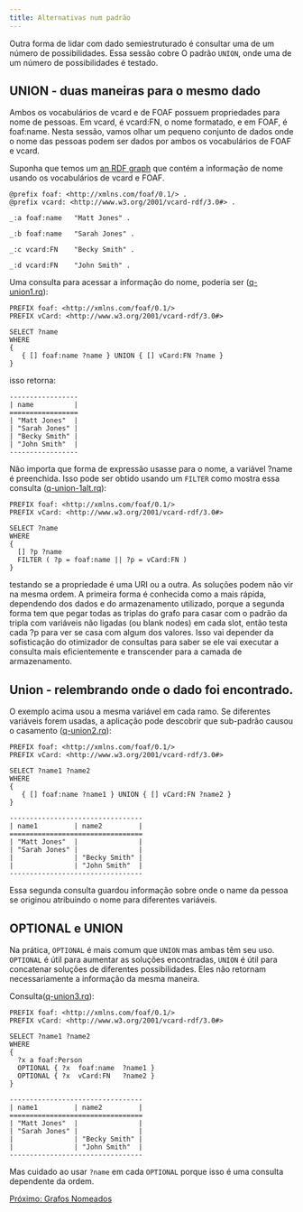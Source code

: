 ```yaml
---
title: Alternativas num padrão
---
```


Outra forma de lidar com dado semiestruturado é consultar uma de um número de possibilidades. Essa sessão cobre O padrão `UNION`, onde uma de um número de possibilidades é testado.

## UNION - duas maneiras para o mesmo dado

Ambos os vocabulários de vcard e de FOAF possuem propriedades para nome de pessoas. Em vcard, é vcard:FN, o nome formatado, e em FOAF, é foaf:name. Nesta sessão, vamos olhar um pequeno conjunto de dados onde o nome das pessoas podem ser dados por ambos os vocabulários de FOAF e vcard.

Suponha que temos um [an RDF graph](sparql_data/vc-db-3.ttl) que contém a informação de nome usando os vocabulários de vcard e FOAF.

    @prefix foaf: <http://xmlns.com/foaf/0.1/> .
    @prefix vcard: <http://www.w3.org/2001/vcard-rdf/3.0#> .

    _:a foaf:name   "Matt Jones" .

    _:b foaf:name   "Sarah Jones" .

    _:c vcard:FN    "Becky Smith" .

    _:d vcard:FN    "John Smith" .

Uma consulta para acessar a informação do nome, poderia ser ([q-union1.rq](sparql_data/q-union1.rq)):

    PREFIX foaf: <http://xmlns.com/foaf/0.1/>
    PREFIX vCard: <http://www.w3.org/2001/vcard-rdf/3.0#>

    SELECT ?name
    WHERE
    {
       { [] foaf:name ?name } UNION { [] vCard:FN ?name }
    }

isso retorna:

    -----------------
    | name          |
    =================
    | "Matt Jones"  |
    | "Sarah Jones" |
    | "Becky Smith" |
    | "John Smith"  |
    -----------------

Não importa que forma de expressão usasse para o nome, a variável ?name é preenchida. Isso pode ser obtido usando um `FILTER` como mostra essa consulta ([q-union-1alt.rq](sparql_data/q-union1alt.rq)):

    PREFIX foaf: <http://xmlns.com/foaf/0.1/>
    PREFIX vCard: <http://www.w3.org/2001/vcard-rdf/3.0#>

    SELECT ?name
    WHERE
    {
      [] ?p ?name
      FILTER ( ?p = foaf:name || ?p = vCard:FN )
    }

testando se a propriedade é uma URI ou a outra. As soluções podem não vir na mesma ordem. A primeira forma é conhecida como a mais rápida, dependendo dos dados e do armazenamento utilizado, porque a segunda forma tem que pegar todas as triplas do grafo para casar com o padrão da tripla  com variáveis não ligadas (ou blank nodes) em cada slot, então testa cada ?p para ver se casa com algum dos valores. Isso vai depender da sofisticação do otimizador de consultas para saber se ele vai executar a consulta mais eficientemente e transcender para a camada de armazenamento.

## Union - relembrando onde o dado foi encontrado.

O exemplo acima usou a mesma variável em cada ramo. Se diferentes variáveis forem usadas, a aplicação pode descobrir que sub-padrão causou o casamento ([q-union2.rq](sparql_data/q-union2.rq)):

    PREFIX foaf: <http://xmlns.com/foaf/0.1/>
    PREFIX vCard: <http://www.w3.org/2001/vcard-rdf/3.0#>

    SELECT ?name1 ?name2
    WHERE
    {
       { [] foaf:name ?name1 } UNION { [] vCard:FN ?name2 }
    }

    ---------------------------------
    | name1         | name2         |
    =================================
    | "Matt Jones"  |               |
    | "Sarah Jones" |               |
    |               | "Becky Smith" |
    |               | "John Smith"  |
    ---------------------------------

Essa segunda consulta guardou informação sobre onde o name da pessoa se originou atribuindo o nome para diferentes variáveis.

## OPTIONAL e UNION

Na prática, `OPTIONAL` é mais comum que `UNION` mas ambas têm seu uso. `OPTIONAL` é útil para aumentar as soluções encontradas, `UNION` é útil para concatenar soluções de diferentes possibilidades. Eles não retornam necessariamente a informação da mesma maneira.

Consulta([q-union3.rq](sparql_data/q-union3.rq)):

    PREFIX foaf: <http://xmlns.com/foaf/0.1/>
    PREFIX vCard: <http://www.w3.org/2001/vcard-rdf/3.0#>

    SELECT ?name1 ?name2
    WHERE
    {
      ?x a foaf:Person
      OPTIONAL { ?x  foaf:name  ?name1 }
      OPTIONAL { ?x  vCard:FN   ?name2 }
    }

    ---------------------------------
    | name1         | name2         |
    =================================
    | "Matt Jones"  |               |
    | "Sarah Jones" |               |
    |               | "Becky Smith" |
    |               | "John Smith"  |
    ---------------------------------

Mas cuidado ao usar `?name` em cada `OPTIONAL` porque isso é uma consulta dependente da ordem.

[Próximo: Grafos Nomeados](sparql_datasets_pt.html)



